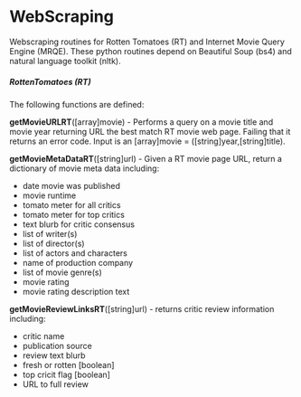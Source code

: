 # WebScraping

Webscraping routines for Rotten Tomatoes (RT) and Internet Movie Query Engine (MRQE). These python routines depend on Beautiful Soup (bs4) and natural language toolkit (nltk).


##### RottenTomatoes (RT)

The following functions are defined:

**getMovieURLRT**([array]movie) - Performs a query on a movie title and movie year returning URL the best match RT movie web page. Failing that it returns an error code.  Input is an [array]movie = ([string]year,[string]title).
 
**getMovieMetaDataRT**([string]url) - Given a RT movie page URL, return a dictionary of movie meta data including:
 - date movie was published
 - movie runtime
 - tomato meter for all critics
 - tomato meter for top critics
 - text blurb for critic consensus
 - list of writer(s)
 - list of director(s)
 - list of actors and characters
 - name of production company
 - list of movie genre(s)
 - movie rating
 - movie rating description text


**getMovieReviewLinksRT**([string]url) - returns critic review information including:
 - critic name
 - publication source
 - review text blurb
 - fresh or rotten [boolean]
 - top cricit flag [boolean]
 - URL to full review
